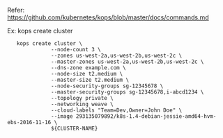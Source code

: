 
Refer: https://github.com/kubernetes/kops/blob/master/docs/commands.md

Ex: kops create cluster

       kops create cluster \
                  --node-count 3 \
                  --zones us-west-2a,us-west-2b,us-west-2c \
                  --master-zones us-west-2a,us-west-2b,us-west-2c \
                  --dns-zone example.com \
                  --node-size t2.medium \
                  --master-size t2.medium \
                  --node-security-groups sg-12345678 \
                  --master-security-groups sg-12345678,i-abcd1234 \
                  --topology private \
                  --networking weave \
                  --cloud-labels "Team=Dev,Owner=John Doe" \
                  --image 293135079892/k8s-1.4-debian-jessie-amd64-hvm-ebs-2016-11-16 \
                  ${CLUSTER-NAME}


